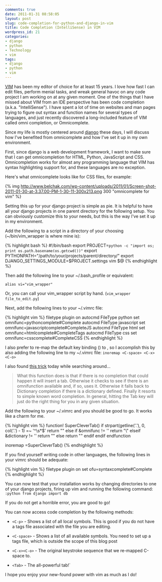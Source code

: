 ```yaml
---
comments: true
date: 2011-01-31 08:58:05
layout: post
slug: code-completion-for-python-and-django-in-vim
title: Code Completion (IntelliSense) in VIM
wordpress_id: 21
categories:
- django
- python
- Technology
- vim
tags:
- django
- python
- vim
---
```


[VIM](http://www.vim.org/) has been my editor of choice for at least 15 years. I love how fast I can edit files, perform menial tasks, and wreak general havoc on any code project I am working on at any given moment. One of the things that I have missed about VIM from an IDE perspective has been code completion (a.k.a. "IntelliSense"). I have spent a lot of time on websites and man pages trying to figure out syntax and function names for several types of languages, and just recently discovered a long-included feature of VIM called omni completion, or Omnicomplete.

Since my life is mostly centered around [django](http://www.djangoproject.com) these days, I will discuss how I've benefited from omnicomplete and how I've set it up in my own environment.

First, since django is a web development framework, I want to make sure that I can get omnicompletion for HTML, Python, JavaScript and CSS. Omnicompletion works for almost any programming language that VIM has syntax highlighting support for, and these languages are no exception.



Here's what omnicomplete looks like for CSS files, for example:

{% img http://www.belchak.com/wp-content/uploads/2011/01/Screen-shot-2011-01-30-at-3.37.00-PM-1-30-11-300x213.png 300 "omnicomplete for vim" %}

Setting this up for your django project is simple as pie. It is helpful to have all your django projects in one parent directory for the following setup. You can obviously customize this to your needs, but this is the way I've set it up in my environment.

Add the following to a script in a directory of your choosing (~/bin/vim_wrapper is where mine is):

{% highlight bash %}
#!/bin/bash
export PROJECT=`python -c "import os; print os.path.basename(os.getcwd())"`
export PYTHONPATH="/path/to/your/projects/parent/directory/"
export DJANGO_SETTINGS_MODULE=$PROJECT.settings vim
$@
{% endhighlight %}


Then add the following line to your ~/.bash_profile or equivalent:

`alias vi="vim_wrapper"`

Or, you can call your vim_wrapper script by hand. (`vim_wrapper file_to_edit.py`)

Next, add the following lines to your ~/.vimrc file:


{% highlight vim %}
filetype plugin on
autocmd FileType python set omnifunc=pythoncomplete#Complete
autocmd FileType javascript set omnifunc=javascriptcomplete#CompleteJS
autocmd FileType html set omnifunc=htmlcomplete#CompleteTags
autocmd FileType css set omnifunc=csscomplete#CompleteCSS
{% endhighlight %}

I also prefer to re-map the default key binding (<C-x><C-o>) to <C-space>, so I accomplish this by also adding the following line to my ~/.vimrc file: `inoremap <C-space> <C-x><C-o>`


I also found [this trick](http://blogs.gnome.org/lharris/2008/07/20/code-completion-with-vim-7/) today while searching around...


> What this function does is that if there is no completion that could happen it will insert a tab.  Otherwise it checks to see if there is an omnifunction available and, if so, uses it. Otherwise it falls back to Dictionary completion if there is a dictionary defined.  Finally it resorts to simple known word completion.  In general, hitting the Tab key will just do the right thing for you in any given situation.


Add the following to your ~/.vimrc and you should be good to go. It works like a charm for me.

{% highlight vim %}
function! SuperCleverTab()
    if strpart(getline('.'), 0, col('.') - 1) =~ '^\s*$'
        return "\"
    else
        if &omnifunc != ''
            return "\\"
        elseif &dictionary != ''
            return "\"
        else
            return "\"
        endif
    endif
endfunction

inoremap <Tab> <C-R>=SuperCleverTab()<cr>
{% endhighlight %}


If you find yourself writing code in other languages, the following lines in your vimrc should be adequate:

{% highlight vim %}
filetype plugin on
set ofu=syntaxcomplete#Complete
{% endhighlight %}


You can now test that your installation works by changing directories to one of your django projects, firing up vim and running the following command: `:python from django import db`


If you do not get a horrible error, you are good to go!

You can now access code completion by the following methods:

  * `<C-p>` - Shows a list of all local symbols. This is good if you do not have a tags file associated with the file you are editing.

  * `<C-space>` - Shows a list of all available symbols. You need to set up a tags file, which is outside the scope of this blog post

  * `<C-x><C-o>` - The original keystroke sequence that we re-mapped C-space to.

  * `<Tab>` - The all-powerful tab!`


I hope you enjoy your new-found power with vim as much as I do!
